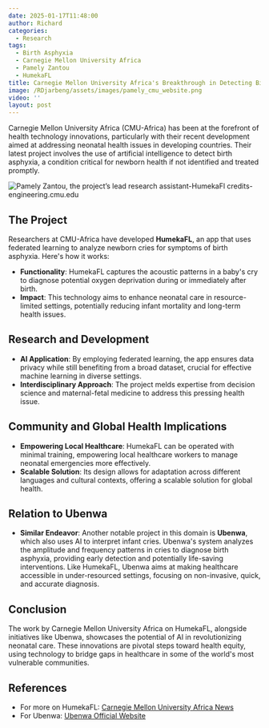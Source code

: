 ```yaml
---
date: 2025-01-17T11:48:00
author: Richard
categories:
  - Research
tags:
  - Birth Asphyxia
  - Carnegie Mellon University Africa
  - Pamely Zantou
  - HumekaFL
title: Carnegie Mellon University Africa's Breakthrough in Detecting Birth Asphyxia-HumekaFL
image: /RDjarbeng/assets/images/pamely_cmu_website.png
video: ''
layout: post
---
```

Carnegie Mellon University Africa (CMU-Africa) has been at the forefront of health technology innovations, particularly with their recent development aimed at addressing neonatal health issues in developing countries. Their latest project involves the use of artificial intelligence to detect birth asphyxia, a condition critical for newborn health if not identified and treated promptly.

![Pamely Zantou, the project’s lead research assistant-HumekaFl credits-engineering.cmu.edu](/RDjarbeng/assets/images/pamely_cmu_website.png "Pamely Zantou, the project’s lead research assistant-HumekaFl credits-engineering.cmu.edu")



## The Project

Researchers at CMU-Africa have developed **HumekaFL**, an app that uses federated learning to analyze newborn cries for symptoms of birth asphyxia. Here's how it works:

- **Functionality**: HumekaFL captures the acoustic patterns in a baby's cry to diagnose potential oxygen deprivation during or immediately after birth.
- **Impact**: This technology aims to enhance neonatal care in resource-limited settings, potentially reducing infant mortality and long-term health issues.

## Research and Development

- **AI Application**: By employing federated learning, the app ensures data privacy while still benefiting from a broad dataset, crucial for effective machine learning in diverse settings.
- **Interdisciplinary Approach**: The project melds expertise from decision science and maternal-fetal medicine to address this pressing health issue.

## Community and Global Health Implications

- **Empowering Local Healthcare**: HumekaFL can be operated with minimal training, empowering local healthcare workers to manage neonatal emergencies more effectively.
- **Scalable Solution**: Its design allows for adaptation across different languages and cultural contexts, offering a scalable solution for global health.

## Relation to Ubenwa

- **Similar Endeavor**: Another notable project in this domain is **Ubenwa**, which also uses AI to interpret infant cries. Ubenwa's system analyzes the amplitude and frequency patterns in cries to diagnose birth asphyxia, providing early detection and potentially life-saving interventions. Like HumekaFL, Ubenwa aims at making healthcare accessible in under-resourced settings, focusing on non-invasive, quick, and accurate diagnosis.

## Conclusion

The work by Carnegie Mellon University Africa on HumekaFL, alongside initiatives like Ubenwa, showcases the potential of AI in revolutionizing neonatal care. These innovations are pivotal steps toward health equity, using technology to bridge gaps in healthcare in some of the world's most vulnerable communities.

## References

- For more on HumekaFL: [Carnegie Mellon University Africa News](https://engineering.cmu.edu/news-events/news/2025/01/14-birth-asphyxia.html)
- For Ubenwa: [Ubenwa Official Website](http://www.ubenwa.ai/)
